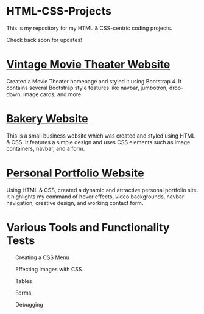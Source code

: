 # HTML-CSS-Projects
This is my repository for my HTML & CSS-centric coding projects.

Check back soon for updates!

<h1><a href="https://github.com/JAL212/HTML-CSS-Projects/blob/main/bootstrap4_project/academy_cinemas.html">Vintage Movie Theater Website</a></h1>
    Created a Movie Theater homepage and styled it using Bootstrap 4. It contains several Bootstrap style features like navbar, jumbotron, drop-down, image cards, and more.

<h1><a href="https://github.com/JAL212/HTML-CSS-Projects/blob/main/One_Page_Website_Project/index.html">Bakery Website</a></h1>
    This is a small business website which was created and styled using HTML & CSS. It features a simple design and uses CSS elements such as image containers, navbar, and a form.

<h1><a href="https://github.com/JAL212/HTML-CSS-Projects/blob/main/Portfolio_Website/index.html">Personal Portfolio Website</a></h1>
    Using HTML & CSS, created a dynamic and attractive personal portfolio site. It highlights my command of hover effects, video backgrounds, navbar navigation, creative design, and working contact form.

<h1>Various Tools and Functionality Tests</h1>
    <ul>Creating a CSS Menu</ul>
    <ul>Effecting Images with CSS</ul>
    <ul>Tables</ul>
    <ul>Forms</ul>
    <ul>Debugging</ul>
    
    
    
    
